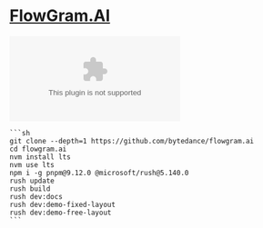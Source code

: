# [FlowGram.AI](https://github.com/bytedance/flowgram.ai)

![](https://img.shields.io/github/license/bytedance/flowgram.ai?style=flat-square)

````{tab} From source
```sh
git clone --depth=1 https://github.com/bytedance/flowgram.ai
cd flowgram.ai
nvm install lts
nvm use lts
npm i -g pnpm@9.12.0 @microsoft/rush@5.140.0
rush update
rush build
rush dev:docs
rush dev:demo-fixed-layout
rush dev:demo-free-layout
```
````